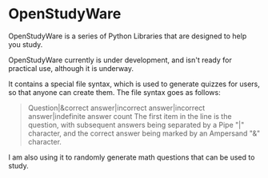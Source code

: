 # OpenStudyWare
OpenStudyWare is a series of Python Libraries that are designed to help you study.

OpenStudyWare currently is under development, and isn't ready for practical use, although it is underway.

It contains a special file syntax, which is used to generate quizzes for users, so that anyone can create them. The file syntax goes as follows:

> Question|&correct answer|incorrect answer|incorrect answer|indefinite answer count
The first item in the line is the question, with subsequent answers being separated by a Pipe "|" character, and the correct answer being marked by an Ampersand "&" character.

I am also using it to randomly generate math questions that can be used to study.
